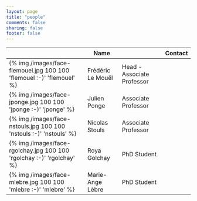 ```yaml
---
layout: page
title: "people"
comments: false
sharing: false
footer: false
---
```


<table class="table">
  <thead>
    <tr>
      <th></th>
      <th>Name</th>
      <th></th>
      <th>Contact</th>
    </tr>
  </thead>
  <tr>
    <td>{% img /images/face-flemouel.jpg 100 100 'flemouel :-)' 'flemouel' %}</td>
    <td>Frédéric Le Mouël</td>
    <td>Head - Associate Professor</td>
    <td></td>
  <tr>
  <tr>
    <td>{% img /images/face-jponge.jpg 100 100 'jponge :-)' 'jponge' %}</td>
    <td>Julien Ponge</td>
    <td>Associate Professor</td>
    <td></td>
  <tr>
  <tr>
    <td>{% img /images/face-nstouls.jpg 100 100 'nstouls :-)' 'nstouls' %}</td>
    <td>Nicolas Stouls</td>
    <td>Associate Professor</td>
    <td></td>
  <tr>
  <tr>
    <td>{% img /images/face-rgolchay.jpg 100 100 'rgolchay :-)' 'rgolchay' %}</td>
    <td>Roya Golchay</td>
    <td>PhD Student</td>
    <td></td>
  <tr>
  <tr>
    <td>{% img /images/face-mlebre.jpg 100 100 'mlebre :-)' 'mlebre' %}</td>
    <td>Marie-Ange Lèbre</td>
    <td>PhD Student</td>
    <td></td>
  <tr>
</table>

